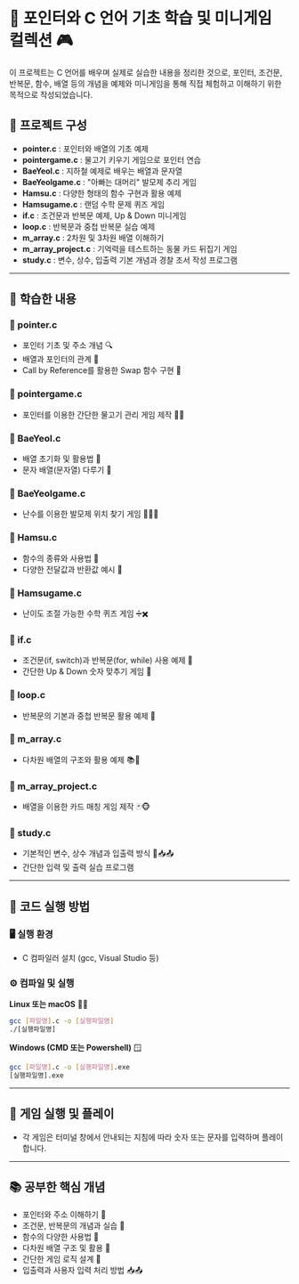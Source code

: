 # 🚀 포인터와 C 언어 기초 학습 및 미니게임 컬렉션 🎮

이 프로젝트는 C 언어를 배우며 실제로 실습한 내용을 정리한 것으로, 포인터, 조건문, 반복문, 함수, 배열 등의 개념을 예제와 미니게임을 통해 직접 체험하고 이해하기 위한 목적으로 작성되었습니다.

## 📂 프로젝트 구성

* **pointer.c** : 포인터와 배열의 기초 예제
* **pointergame.c** : 물고기 키우기 게임으로 포인터 연습
* **BaeYeol.c** : 지하철 예제로 배우는 배열과 문자열
* **BaeYeolgame.c** : "아빠는 대머리" 발모제 추리 게임
* **Hamsu.c** : 다양한 형태의 함수 구현과 활용 예제
* **Hamsugame.c** : 랜덤 수학 문제 퀴즈 게임
* **if.c** : 조건문과 반복문 예제, Up & Down 미니게임
* **loop.c** : 반복문과 중첩 반복문 실습 예제
* **m_array.c** : 2차원 및 3차원 배열 이해하기
* **m_array_project.c** : 기억력을 테스트하는 동물 카드 뒤집기 게임
* **study.c** : 변수, 상수, 입출력 기본 개념과 경찰 조서 작성 프로그램

---

## 📝 학습한 내용

### 📌 pointer.c

* 포인터 기초 및 주소 개념 🔍
* 배열과 포인터의 관계 🔄
* Call by Reference를 활용한 Swap 함수 구현 🔗

### 📌 pointergame.c

* 포인터를 이용한 간단한 물고기 관리 게임 제작 🐠💧

### 📌 BaeYeol.c

* 배열 초기화 및 활용법 🚃
* 문자 배열(문자열) 다루기 📖

### 📌 BaeYeolgame.c

* 난수를 이용한 발모제 위치 찾기 게임 🧑‍🦲✨

### 📌 Hamsu.c

* 함수의 종류와 사용법 📐
* 다양한 전달값과 반환값 예시 📌

### 📌 Hamsugame.c

* 난이도 조절 가능한 수학 퀴즈 게임 ➗✖️

### 📌 if.c

* 조건문(if, switch)과 반복문(for, while) 사용 예제 🔄
* 간단한 Up & Down 숫자 맞추기 게임 🔢

### 📌 loop.c

* 반복문의 기본과 중첩 반복문 활용 예제 🔁

### 📌 m_array.c

* 다차원 배열의 구조와 활용 예제 📚📐

### 📌 m_array_project.c

* 배열을 이용한 카드 매칭 게임 제작 🃏🐵

### 📌 study.c

* 기본적인 변수, 상수 개념과 입출력 방식 📄📥📤
* 간단한 입력 및 출력 실습 프로그램

---

## 🚩 코드 실행 방법

### 🖥️ 실행 환경

* C 컴파일러 설치 (gcc, Visual Studio 등)

### ⚙️ 컴파일 및 실행

**Linux 또는 macOS** 🍎🐧

```bash
gcc [파일명].c -o [실행파일명]
./[실행파일명]
```

**Windows (CMD 또는 Powershell)** 🪟

```bash
gcc [파일명].c -o [실행파일명].exe
[실행파일명].exe
```

---

## 🎲 게임 실행 및 플레이

* 각 게임은 터미널 창에서 안내되는 지침에 따라 숫자 또는 문자를 입력하며 플레이합니다.

---

## 📚 공부한 핵심 개념

* 포인터와 주소 이해하기 📖
* 조건문, 반복문의 개념과 실습 🔄
* 함수의 다양한 사용법 📌
* 다차원 배열 구조 및 활용 📐
* 간단한 게임 로직 설계 🎨
* 입출력과 사용자 입력 처리 방법 📥📤
